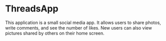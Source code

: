 # ThreadsApp
This application is a small social media app. It allows users to share photos, write comments, and see the number of likes. New users can also view pictures shared by others on their home screen.
